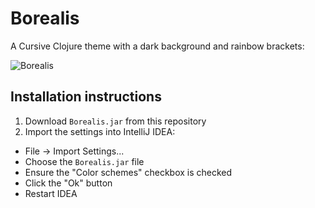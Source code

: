 # Borealis

A Cursive Clojure theme with a dark background and rainbow brackets:

![Borealis](https://github.com/Misophistful/borealis-cursive-theme/wiki/images/Borealis.png)

## Installation instructions
1. Download `Borealis.jar` from this repository
2. Import the settings into IntelliJ IDEA:
  - File -> Import Settings...
  - Choose the `Borealis.jar` file
  - Ensure the "Color schemes" checkbox is checked
  - Click the "Ok" button
  - Restart IDEA
